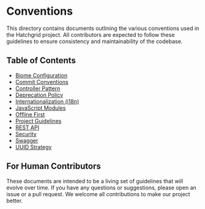# Conventions

This directory contains documents outlining the various conventions used in the Hatchgrid project. All contributors are expected to follow these guidelines to ensure consistency and maintainability of the codebase.

## Table of Contents

- [Biome Configuration](./biome-configuration.md)
- [Commit Conventions](./commit-conventions.md)
- [Controller Pattern](./controller-pattern.md)
- [Deprecation Policy](./deprecation-policy.md)
- [Internationalization (i18n)](./i18n.md)
- [JavaScript Modules](./javascript-modules.md)
- [Offline First](./offline-first.md)
- [Project Guidelines](./project-guidelines.md)
- [REST API](./rest-api.md)
- [Security](./security.md)
- [Swagger](./swagger.md)
- [UUID Strategy](./uuid-strategy.md)

## For Human Contributors

These documents are intended to be a living set of guidelines that will evolve over time. If you have any questions or suggestions, please open an issue or a pull request. We welcome all contributions to make our project better.
